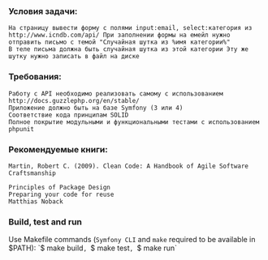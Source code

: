 ### Условия задачи:

	На страницу вывести форму с полями input:email, select:категория из http://www.icndb.com/api/ При заполнении формы на емейл нужно отправить письмо с темой "Случайная шутка из %имя категории%"
	В теле письма должна быть случайная шутка из этой категории Эту же шутку нужно записать в файл на диске

### Требования:

	Работу с API необходимо реализовать самому с использованием http://docs.guzzlephp.org/en/stable/
	Приложение должно быть на базе Symfony (3 или 4)
	Соответствие кода принципам SOLID
	Полное покрытие модульными и функциональными тестами с использованием phpunit

### Рекомендуемые книги:

	Martin, Robert C. (2009). Clean Code: A Handbook of Agile Software Craftsmanship

	Principles of Package Design
	Preparing your code for reuse
	Matthias Noback


### Build, test and run
Use Makefile commands (`Symfony CLI` and `make` required to be available in $PATH): `$ make build`, `$ make test`, `$ make run`



